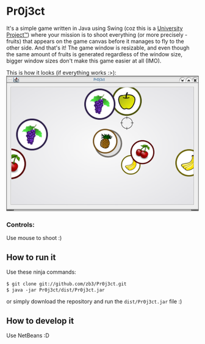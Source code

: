 # Pr0j3ct

It's a simple game written in Java using Swing (coz this is a [University Project™](http://ii.us.edu.pl/)) where your mission is to shoot everything (or more precisely - fruits) that appears on the game canvas before it manages to fly to the other side. And that's it!
The game window is resizable, and even though the same amount of fruits is generated regardless of the window size, bigger window sizes don't make this game easier at all (IMO).

This is how it looks (if everything works :>):  
![Scr33nsh0t](https://github.com/zb3/Pr0j3ct/raw/master/screenshot.png)

### Controls:
Use mouse to shoot :)

## How to run it

Use these ninja commands:

```
$ git clone git://github.com/zb3/Pr0j3ct.git
$ java -jar Pr0j3ct/dist/Pr0j3ct.jar
```

or simply download the repository and run the `dist/Pr0j3ct.jar` file :)

## How to develop it

Use NetBeans :D
